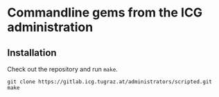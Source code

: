 # Commandline gems from the ICG administration

## Installation

Check out the repository and run `make`.

    git clone https://gitlab.icg.tugraz.at/administrators/scripted.git
    make
